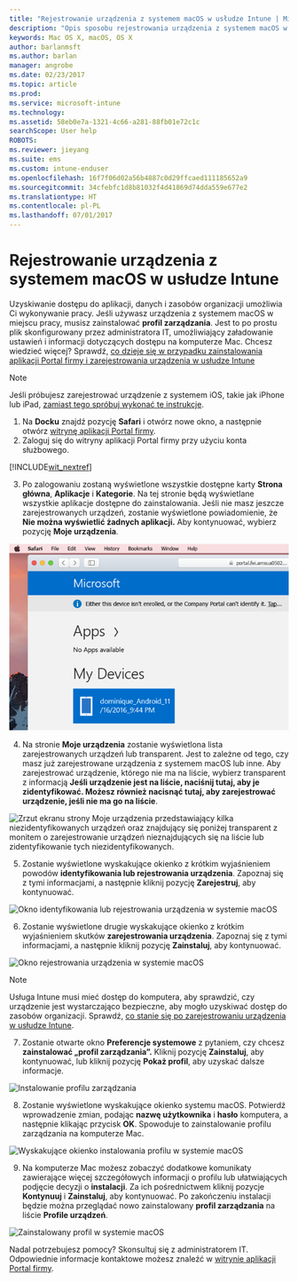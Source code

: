 ```yaml
---
title: "Rejestrowanie urządzenia z systemem macOS w usłudze Intune | Microsoft Docs"
description: "Opis sposobu rejestrowania urządzenia z systemem macOS w usłudze Intune"
keywords: Mac OS X, macOS, OS X
author: barlanmsft
ms.author: barlan
manager: angrobe
ms.date: 02/23/2017
ms.topic: article
ms.prod: 
ms.service: microsoft-intune
ms.technology: 
ms.assetid: 58eb0e7a-1321-4c66-a281-88fb01e72c1c
searchScope: User help
ROBOTS: 
ms.reviewer: jieyang
ms.suite: ems
ms.custom: intune-enduser
ms.openlocfilehash: 16f7f06d02a56b4887c0d29ffcaed111185652a9
ms.sourcegitcommit: 34cfebfc1d8b81032f4d41869d74dda559e677e2
ms.translationtype: HT
ms.contentlocale: pl-PL
ms.lasthandoff: 07/01/2017
---
```

# <a name="enroll-your-macos-device-in-intune"></a>Rejestrowanie urządzenia z systemem macOS w usłudze Intune

Uzyskiwanie dostępu do aplikacji, danych i zasobów organizacji umożliwia Ci wykonywanie pracy. Jeśli używasz urządzenia z systemem macOS w miejscu pracy, musisz zainstalować __profil zarządzania__. Jest to po prostu plik skonfigurowany przez administratora IT, umożliwiający załadowanie ustawień i informacji dotyczących dostępu na komputerze Mac. Chcesz wiedzieć więcej? Sprawdź, [co dzieje się w przypadku zainstalowania aplikacji Portal firmy i zarejestrowania urządzenia w usłudze Intune](what-happens-if-you-install-the-company-portal-app-and-enroll-your-device-in-intune-ios.md)

  > [!NOTE]
  > Jeśli próbujesz zarejestrować urządzenie z systemem iOS, takie jak iPhone lub iPad, [zamiast tego spróbuj wykonać te instrukcje](enroll-your-device-in-intune-ios.md).

1. Na __Docku__ znajdź pozycję __Safari__ i otwórz nowe okno, a następnie otwórz [witrynę aplikacji Portal firmy](http://portal.manage.microsoft.com).
2. Zaloguj się do witryny aplikacji Portal firmy przy użyciu konta służbowego.

  [!INCLUDE[wit_nextref](includes/end-user-password-guidance.md)]

3. Po zalogowaniu zostaną wyświetlone wszystkie dostępne karty __Strona główna__, __Aplikacje__ i __Kategorie__. Na tej stronie będą wyświetlane wszystkie aplikacje dostępne do zainstalowania. Jeśli nie masz jeszcze zarejestrowanych urządzeń, zostanie wyświetlone powiadomienie, że **Nie można wyświetlić żadnych aplikacji.** Aby kontynuować, wybierz pozycję __Moje urządzenia__.

 ![Zrzut ekranu strony początkowej portalu sieci Web z informacją, że nie można jeszcze zainstalować żadnych aplikacji, oraz przyciskiem Moje urządzenia poniżej.](./media/macOS_enroll_001_landing_page.png)

4. Na stronie __Moje urządzenia__ zostanie wyświetlona lista zarejestrowanych urządzeń lub transparent. Jest to zależne od tego, czy masz już zarejestrowane urządzenia z systemem macOS lub inne. Aby zarejestrować urządzenie, którego nie ma na liście, wybierz transparent z informacją __Jeśli urządzenie jest na liście, naciśnij tutaj, aby je zidentyfikować. Możesz również nacisnąć tutaj, aby zarejestrować urządzenie, jeśli nie ma go na liście__.

  ![Zrzut ekranu strony Moje urządzenia przedstawiający kilka niezidentyfikowanych urządzeń oraz znajdujący się poniżej transparent z monitem o zarejestrowanie urządzeń nieznajdujących się na liście lub zidentyfikowanie tych niezidentyfikowanych.](./media/macOS_enroll_002_tap_here_banner.png)

5. Zostanie wyświetlone wyskakujące okienko z krótkim wyjaśnieniem powodów __identyfikowania lub rejestrowania urządzenia__. Zapoznaj się z tymi informacjami, a następnie kliknij pozycję __Zarejestruj__, aby kontynuować.

 ![Okno identyfikowania lub rejestrowania urządzenia w systemie macOS](./media/macOS_enroll_003_IDenroll_popup.png)

6. Zostanie wyświetlone drugie wyskakujące okienko z krótkim wyjaśnieniem skutków __zarejestrowania urządzenia__. Zapoznaj się z tymi informacjami, a następnie kliknij pozycję __Zainstaluj__, aby kontynuować.

 ![Okno rejestrowania urządzenia w systemie macOS](./media/macOS_enroll_004_enroll_popup.png)

  > [!NOTE]
  > Usługa Intune musi mieć dostęp do komputera, aby sprawdzić, czy urządzenie jest wystarczająco bezpieczne, aby mogło uzyskiwać dostęp do zasobów organizacji. Sprawdź, [co stanie się po zarejestrowaniu urządzenia w usłudze Intune](what-happens-if-you-install-the-Company-Portal-app-and-enroll-your-device-in-intune-ios.md).

7. Zostanie otwarte okno __Preferencje systemowe__ z pytaniem, czy chcesz __zainstalować „profil zarządzania”.__ Kliknij pozycję __Zainstaluj__, aby kontynuować, lub kliknij pozycję __Pokaż profil__, aby uzyskać dalsze informacje.

 ![Instalowanie profilu zarządzania](./media/macOS_enroll_005_sysprefs_mgmt_profile.png)

8. Zostanie wyświetlone wyskakujące okienko systemu macOS. Potwierdź wprowadzenie zmian, podając __nazwę użytkownika__ i __hasło__ komputera, a następnie klikając przycisk __OK__. Spowoduje to zainstalowanie profilu zarządzania na komputerze Mac.

 ![Wyskakujące okienko instalowania profilu w systemie macOS](./media/macOS_enroll_006_sysprefs_admin_login.png)

9. Na komputerze Mac możesz zobaczyć dodatkowe komunikaty zawierające więcej szczegółowych informacji o profilu lub ułatwiających podjęcie decyzji o __instalacji__. Za ich pośrednictwem kliknij pozycje __Kontynuuj__ i __Zainstaluj__, aby kontynuować. Po zakończeniu instalacji będzie można przeglądać nowo zainstalowany __profil zarządzania__ na liście __Profile urządzeń__.

 ![Zainstalowany profil w systemie macOS](./media/macOS_enroll_007_sysprefs_installed_profile.png)

Nadal potrzebujesz pomocy? Skonsultuj się z administratorem IT. Odpowiednie informacje kontaktowe możesz znaleźć w [witrynie aplikacji Portal firmy](http://portal.manage.microsoft.com).
